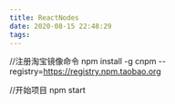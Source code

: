 ```yaml
---
title: ReactNodes
date: 2020-08-15 22:48:29
tags:
---
```

//注册淘宝镜像命令
npm install -g cnpm --registry=https://registry.npm.taobao.org

//开始项目
npm start 